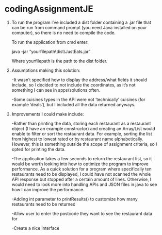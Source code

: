 # codingAssignmentJE
1. To run the program I’ve included a dist folder containing a .jar file that can be run from command prompt (you need Java installed on your computer), so there is no need to compile the code.

	To run the application from cmd enter:

	java -jar “yourfilepath\dist\JustEats.jar”

	Where yourfilepath is the path to the dist folder.

2. Assumptions making this solution:

	-It wasn’t specified how to display the address/what fields it should include, so I decided to not include the coordinates, as it’s not something I can see in apps/solutions often.

	-Some cuisines types in the API were not ‘technically’ cuisines (for example ‘deals’), but I included all the data returned anyways.

4. Improvements I could make include:
   
	-Rather than printing the data, storing each restaurant as a restaurant object (I have an example constructor) and creating an Array/List would enable to filter or sort the restaurant data. For example, sorting the list from highest to lowest rated or by restaurant name alphabetically. However, this is something outside the scope of assignment criteria, so I opted for printing the data. 

	-The application takes a few seconds to return the restaurant list, so it would be worth looking into how to optimize the program to improve performance. As a quick solution for a program where specifically ten restaurants need to be displayed, I could have not scanned the whole API response but stopped after a certain amount of lines. Otherwise, I would need to look more into handling APIs and JSON files in java to see how I can improve the performance. 

	-Adding int parameter to printResults() to customize how many restaurants need to be returned

	-Allow user to enter the postcode they want to see the restaurant data for

	-Create a nice interface
